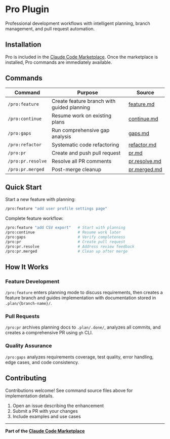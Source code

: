 # Pro Plugin

Professional development workflows with intelligent planning, branch management, and pull request automation.

## Installation

Pro is included in the [Claude Code Marketplace](../readme.md). Once the marketplace is installed, Pro commands are immediately available.

## Commands

| Command | Purpose | Source |
|---------|---------|--------|
| `/pro:feature` | Create feature branch with guided planning | [feature.md](./commands/feature.md) |
| `/pro:continue` | Resume work on existing plans | [continue.md](./commands/continue.md) |
| `/pro:gaps` | Run comprehensive gap analysis | [gaps.md](./commands/gaps.md) |
| `/pro:refactor` | Systematic code refactoring | [refactor.md](./commands/refactor.md) |
| `/pro:pr` | Create and push pull request | [pr.md](./commands/pr.md) |
| `/pro:pr.resolve` | Resolve all PR comments | [pr.resolve.md](./commands/pr.resolve.md) |
| `/pro:pr.merged` | Post-merge cleanup | [pr.merged.md](./commands/pr.merged.md) |

## Quick Start

Start a new feature with planning:

```bash
/pro:feature "add user profile settings page"
```

Complete feature workflow:

```bash
/pro:feature "add CSV export"   # Start with planning
/pro:continue                   # Resume work later
/pro:gaps                       # Verify completeness
/pro:pr                         # Create pull request
/pro:pr.resolve                 # Address review feedback
/pro:pr.merged                  # Clean up after merge
```

## How It Works

### Feature Development
`/pro:feature` enters planning mode to discuss requirements, then creates a feature branch and guides implementation with documentation stored in `.plan/{branch-name}/`.

### Pull Requests
`/pro:pr` archives planning docs to `.plan/.done/`, analyzes all commits, and creates a comprehensive PR using `gh` CLI.

### Quality Assurance
`/pro:gaps` analyzes requirements coverage, test quality, error handling, edge cases, and code consistency.

## Contributing

Contributions welcome! See command source files above for implementation details.

1. Open an issue describing the enhancement
2. Submit a PR with your changes
3. Include examples and use cases

---

**Part of the [Claude Code Marketplace](../readme.md)**
